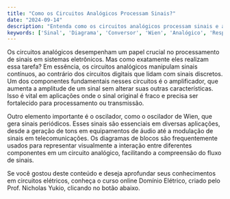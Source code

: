 ```yaml
---
title: "Como os Circuitos Analógicos Processam Sinais?"
date: "2024-09-14"
description: "Entenda como os circuitos analógicos processam sinais e a importância dos amplificadores e osciladores."
keywords: ['Sinal', 'Diagrama', 'Conversor', 'Wien', 'Analógico', 'Resposta', 'Amplificador']
---
```


Os circuitos analógicos desempenham um papel crucial no processamento de sinais em sistemas eletrônicos. Mas como exatamente eles realizam essa tarefa? Em essência, os circuitos analógicos manipulam sinais contínuos, ao contrário dos circuitos digitais que lidam com sinais discretos. Um dos componentes fundamentais nesses circuitos é o amplificador, que aumenta a amplitude de um sinal sem alterar suas outras características. Isso é vital em aplicações onde o sinal original é fraco e precisa ser fortalecido para processamento ou transmissão.

Outro elemento importante é o oscilador, como o oscilador de Wien, que gera sinais periódicos. Esses sinais são essenciais em diversas aplicações, desde a geração de tons em equipamentos de áudio até a modulação de sinais em telecomunicações. Os diagramas de blocos são frequentemente usados para representar visualmente a interação entre diferentes componentes em um circuito analógico, facilitando a compreensão do fluxo de sinais.

Se você gostou deste conteúdo e deseja aprofundar seus conhecimentos em circuitos elétricos, conheça o curso online Domínio Elétrico, criado pelo Prof. Nicholas Yukio, clicando no botão abaixo.